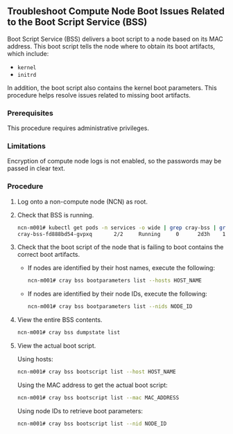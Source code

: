 
## Troubleshoot Compute Node Boot Issues Related to the Boot Script Service \(BSS\)

Boot Script Service \(BSS\) delivers a boot script to a node based on its MAC address. This boot script tells the node where to obtain its boot artifacts, which include:

-   `kernel`
-   `initrd`

In addition, the boot script also contains the kernel boot parameters. This procedure helps resolve issues related to missing boot artifacts.

### Prerequisites

This procedure requires administrative privileges.

### Limitations

Encryption of compute node logs is not enabled, so the passwords may be passed in clear text.

### Procedure

1.  Log onto a non-compute node \(NCN\) as root.

2.  Check that BSS is running.

    ```bash
    ncn-m001# kubectl get pods -n services -o wide | grep cray-bss | grep -v -etcd-
    cray-bss-fd888bd54-gvpxq       2/2     Running     0      2d3h    10.32.0.16   ncn-w002   <none>    <none>
    ```

3.  Check that the boot script of the node that is failing to boot contains the correct boot artifacts.

    -   If nodes are identified by their host names, execute the following:

        ```bash
        ncn-m001# cray bss bootparameters list --hosts HOST_NAME
        ```

    -   If nodes are identified by their node IDs, execute the following:

        ```bash
        ncn-m001# cray bss bootparameters list --nids NODE_ID
        ```

4.  View the entire BSS contents.

    ```bash
    ncn-m001# cray bss dumpstate list
    ```

5.  View the actual boot script.

    Using hosts:

    ```bash
    ncn-m001# cray bss bootscript list --host HOST_NAME
    ```

    Using the MAC address to get the actual boot script:

    ```bash
    ncn-m001# cray bss bootscript list --mac MAC_ADDRESS
    ```

    Using node IDs to retrieve boot parameters:

    ```bash
    ncn-m001# cray bss bootscript list --nid NODE_ID
    ```




